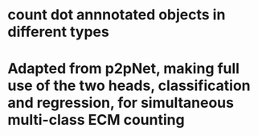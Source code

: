 # count dot annnotated objects in different types
# Adapted from p2pNet, making full use of the two heads, classification and regression, for simultaneous multi-class ECM counting
